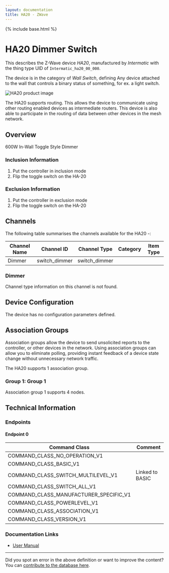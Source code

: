 ```yaml
---
layout: documentation
title: HA20 - ZWave
---
```


{% include base.html %}

# HA20 Dimmer Switch
This describes the Z-Wave device *HA20*, manufactured by *Intermatic* with the thing type UID of ```Intermatic_ha20_00_000```.

The device is in the category of *Wall Switch*, defining Any device attached to the wall that controls a binary status of something, for ex. a light switch.

![HA20 product image](https://opensmarthouse.org/assets/zwave/attachments/19/ha20.jpeg)


The HA20 supports routing. This allows the device to communicate using other routing enabled devices as intermediate routers.  This device is also able to participate in the routing of data between other devices in the mesh network.

## Overview

600W In-Wall Toggle Style Dimmer

### Inclusion Information

  1. Put the controller in inclusion mode
  2. Flip the toggle switch on the HA-20

### Exclusion Information

  1. Put the controller in exclusion mode
  2. Flip the toggle switch on the HA-20

## Channels

The following table summarises the channels available for the HA20 -:

| Channel Name | Channel ID | Channel Type | Category | Item Type |
|--------------|------------|--------------|----------|-----------|
| Dimmer | switch_dimmer | switch_dimmer |  |  | 

### Dimmer
Channel type information on this channel is not found.



## Device Configuration

The device has no configuration parameters defined.

## Association Groups

Association groups allow the device to send unsolicited reports to the controller, or other devices in the network. Using association groups can allow you to eliminate polling, providing instant feedback of a device state change without unnecessary network traffic.

The HA20 supports 1 association group.

### Group 1: Group 1


Association group 1 supports 4 nodes.

## Technical Information

### Endpoints

#### Endpoint 0

| Command Class | Comment |
|---------------|---------|
| COMMAND_CLASS_NO_OPERATION_V1| |
| COMMAND_CLASS_BASIC_V1| |
| COMMAND_CLASS_SWITCH_MULTILEVEL_V1| Linked to BASIC|
| COMMAND_CLASS_SWITCH_ALL_V1| |
| COMMAND_CLASS_MANUFACTURER_SPECIFIC_V1| |
| COMMAND_CLASS_POWERLEVEL_V1| |
| COMMAND_CLASS_ASSOCIATION_V1| |
| COMMAND_CLASS_VERSION_V1| |

### Documentation Links

* [User Manual](https://www.opensmarthouse.org/zwavedatabase/19/ha20.pdf)

---

Did you spot an error in the above definition or want to improve the content?
You can [contribute to the database here](https://www.opensmarthouse.org/zwavedatabase/19).
